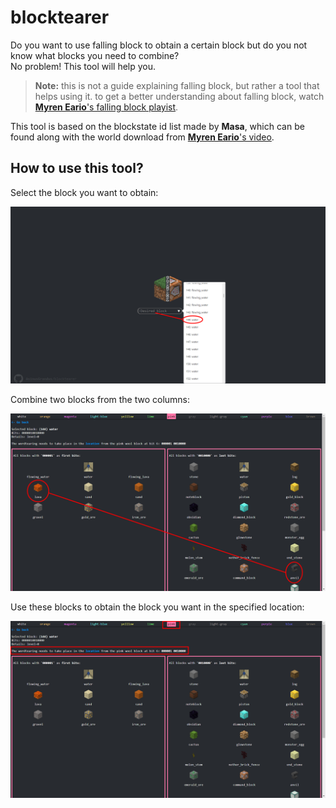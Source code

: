 ﻿# blocktearer
Do you want to use falling block to obtain a certain block but do you not know what blocks you need to combine?  
No problem! This tool will help you. 

> **Note:** this is not a guide explaining falling block, but rather a tool that helps using it. to get a better understanding about falling block, watch [**Myren Eario**'s falling block playist](https://www.youtube.com/watch?v=BQnejuEjMJs&list=PL8r-bvM9ltXOCEQMW_WTvQWUfmwVl528h "Falling Block Playlist").

This tool is based on the blockstate id list  made by **Masa**, which can be found along with the world download from [**Myren Eario**'s video](https://youtu.be/b-TLpc5oyhg "[Falling Block Episode 4]").  

## How to use this tool?
Select the block you want to obtain:  
  
![select](https://github.com/AsinusGrandus/blocktearer/blob/main/public/images/tut_selector.png)  
  
Combine two blocks from the two columns:  
  
![choose](https://github.com/AsinusGrandus/blocktearer/blob/main/public/images/tut_choose.png)  

Use these blocks to obtain the block you want in the specified location:  
  
![location](https://github.com/AsinusGrandus/blocktearer/blob/main/public/images/tut_location.png)  